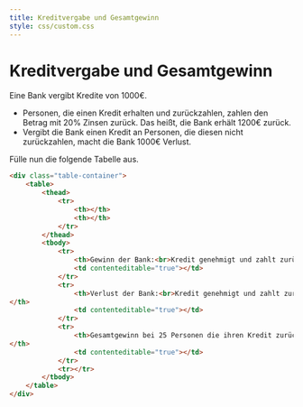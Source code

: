 ```yaml
---
title: Kreditvergabe und Gesamtgewinn
style: css/custom.css
---
```


# Kreditvergabe und Gesamtgewinn

Eine Bank vergibt Kredite von 1000€.

-   Personen, die einen Kredit erhalten und zurückzahlen, zahlen den Betrag mit 20% Zinsen zurück. Das heißt, die Bank erhält 1200€ zurück.
-   Vergibt die Bank einen Kredit an Personen, die diesen nicht zurückzahlen, macht die Bank 1000€ Verlust.

<div class="tip" label="Aufgabe">Fülle nun die folgende Tabelle aus.</div>

```html
<div class="table-container">
    <table>
        <thead>
            <tr>
                <th></th>
                <th></th>
            </tr>
        </thead>
        <tbody>
            <tr>
                <th>Gewinn der Bank:<br>Kredit genehmigt und zahlt zurück</th>
                <td contenteditable="true"></td>
            </tr>
            <tr>
                <th>Verlust der Bank:<br>Kredit genehmigt und zahlt zurück
</th>
                <td contenteditable="true"></td>
            </tr>
            <tr>
                <th>Gesamtgewinn bei 25 Personen die ihren Kredit zurückzahlen und 8 Personen die ihren Kredit nicht zurückzahlen
</th>
                <td contenteditable="true"></td>
            </tr>
            <tr></tr>
        </tbody>
    </table>
</div>
```
